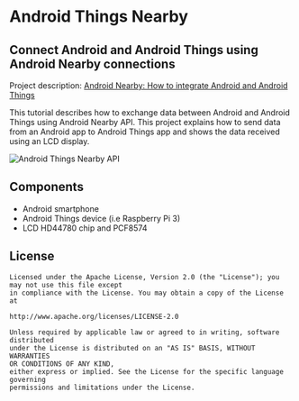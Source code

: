 # Android Things Nearby
## Connect Android and Android Things using Android Nearby connections

Project description: [Android Nearby: How to integrate Android and Android Things](https://www.survivingwithandroid.com/2018/09/android-nearby-how-to-integrate-android-and-android-things.html)

This tutorial describes how to exchange data between Android and Android Things using Android Nearby API. This project explains how to send data from an Android app to Android Things app and shows the data received using an LCD display.

![Android Things Nearby API](https://github.com/survivingwithandroid/Surviving-with-android/blob/master/AndroidThings_Nearby/assets/android-things-lcd-min.png)

## Components
* Android smartphone
* Android Things device (i.e Raspberry Pi 3)
* LCD HD44780 chip and PCF8574

## License
```
Licensed under the Apache License, Version 2.0 (the "License"); you may not use this file except 
in compliance with the License. You may obtain a copy of the License at

http://www.apache.org/licenses/LICENSE-2.0

Unless required by applicable law or agreed to in writing, software distributed 
under the License is distributed on an "AS IS" BASIS, WITHOUT WARRANTIES 
OR CONDITIONS OF ANY KIND, 
either express or implied. See the License for the specific language governing 
permissions and limitations under the License.
```
